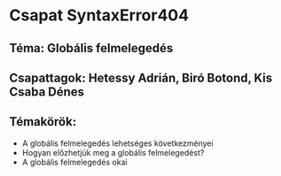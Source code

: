 # Csapat SyntaxError404
## Téma: Globális felmelegedés
## Csapattagok: Hetessy Adrián, Biró Botond, Kis Csaba Dénes
## Témakörök:
- A globális felmelegedés lehetséges következményei
- Hogyan előzhetjük meg a globális felmelegedést?
- A globális felmelegedés okai
